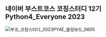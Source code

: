 ## 네이버 부스트코스 코칭스터디 12기 Python4_Everyone 2023
![부코_코칭스터디_2023PY4E_롤링보드_0605](https://github.com/MinwooPyeon/Coaching_study_12_Python4_Everyone_2023/assets/153968515/109d0e91-9a2d-4482-9c92-37d4d99099e7)

